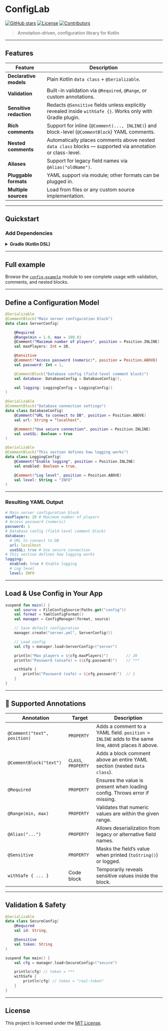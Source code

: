 # ConfigLab

[![GitHub stars](https://img.shields.io/github/stars/KachVev/Config-Lab)](https://github.com/KachVev/Config-Lab/stargazers)
[![License](https://img.shields.io/github/license/KachVev/Config-Lab)](https://github.com/KachVev/Config-Lab/blob/main/LICENSE)
[![Contributors](https://img.shields.io/github/contributors/KachVev/Config-Lab)](https://github.com/KachVev/Config-Lab/graphs/contributors)

> Annotation-driven, configuration library for Kotlin

---

## Features

| Feature                 | Description                                                                                                 |
|-------------------------|-------------------------------------------------------------------------------------------------------------|
| **Declarative models**  | Plain Kotlin `data class` + `@Serializable`.                                                                |
| **Validation**          | Built-in validation via `@Required`, `@Range`, or custom annotations.                                       |
| **Sensitive redaction** | Redacts `@Sensitive` fields unless explicitly revealed inside `withSafe {}`. Works only with Gradle plugin. |
| **Rich comments**       | Support for inline (`@Comment(..., INLINE)`) and block-level (`@CommentBlock`) YAML comments.               |
| **Nested comments**     | Automatically places comments above nested `data class` blocks — supported via annotation or class-level.   |
| **Aliases**             | Support for legacy field names via `@Alias("oldName")`.                                                     |
| **Pluggable formats**   | YAML support via module; other formats can be plugged in.                                                   |
| **Multiple sources**    | Load from files or any custom source implementation.                                                        |

---

## Quickstart

### Add Dependencies

<details>
<summary><strong>Gradle (Kotlin DSL)</strong></summary>

```kotlin
plugins {
    // Enable @Sensitive support
    id("dev.zornov.config.sensitive") version "1.0" 
}

dependencies {
    // Core runtime
    implementation("dev.zornov.config:core:1.0")

    // Annotations
    implementation("dev.zornov.config:annotations:1.0")

    // YAML formatter
    implementation("dev.zornov.config.format:yml:1.0")
}
````

</details>

---

## Full example

Browse the [`config-example`](https://github.com/KachVev/Config-Lab/tree/main/config-example) module to see complete usage with validation, comments, and nested blocks.

---

## Define a Configuration Model

```kotlin
@Serializable
@CommentBlock("Main server configuration block")
data class ServerConfig(

    @Required
    @Range(min = 1.0, max = 100.0)
    @Comment("Maximum number of players", position = Position.INLINE)
    val maxPlayers: Int = 20,

    @Sensitive
    @Comment("Access password (numeric)", position = Position.ABOVE)
    val password: Int = 1,

    @CommentBlock("Database config (field-level comment block)")
    val database: DatabaseConfig = DatabaseConfig(),

    val logging: LoggingConfig = LoggingConfig()
)

@Serializable
@CommentBlock("Database connection settings")
data class DatabaseConfig(
    @Comment("URL to connect to DB", position = Position.ABOVE)
    val url: String = "localhost",

    @Comment("Use secure connection", position = Position.INLINE)
    val useSSL: Boolean = true
)

@Serializable
@CommentBlock("This section defines how logging works")
data class LoggingConfig(
    @Comment("Enable logging", position = Position.INLINE)
    val enabled: Boolean = true,

    @Comment("Log level", position = Position.ABOVE)
    val level: String = "INFO"
)
```

---

### Resulting YAML Output

```yaml
# Main server configuration block
maxPlayers: 20 # Maximum number of players
# Access password (numeric)
password: 1
# Database config (field-level comment block)
database:
  # URL to connect to DB
  url: localhost
  useSSL: true # Use secure connection
# This section defines how logging works
logging:
  enabled: true # Enable logging
  # Log level
  level: INFO
```

---

## Load & Use Config in Your App

```kotlin
suspend fun main() {
    val source = FileConfigSource(Paths.get("config"))
    val format = YamlConfigFormat()
    val manager = ConfigManager(format, source)

    // Save default configuration
    manager.create("server.yml", ServerConfig())

    // Load config
    val cfg = manager.load<ServerConfig>("server")

    println("Max players = ${cfg.maxPlayers}")        // 20
    println("Password (unsafe) = ${cfg.password}")    // ***

    withSafe {
        println("Password (safe) = ${cfg.password}")  // 1
    }
}
```

---

## 🧩 Supported Annotations

| Annotation                   | Target              | Description                                                                                         |
|------------------------------|---------------------|-----------------------------------------------------------------------------------------------------|
| `@Comment("text", position)` | `PROPERTY`          | Adds a comment to a YAML field. `position = INLINE` adds to the same line, `ABOVE` places it above. |
| `@CommentBlock("text")`      | `CLASS`, `PROPERTY` | Adds a block comment above an entire YAML section (nested `data class`).                            |
| `@Required`                  | `PROPERTY`          | Ensures the value is present when loading config. Throws error if missing.                          |
| `@Range(min, max)`           | `PROPERTY`          | Validates that numeric values are within the given range.                                           |
| `@Alias("...")`              | `PROPERTY`          | Allows deserialization from legacy or alternative field names.                                      |
| `@Sensitive`                 | `PROPERTY`          | Masks the field’s value when printed (`toString()`) or logged.                                      |
| `withSafe { ... }`           | Code block          | Temporarily reveals sensitive values inside the block.                                              |

---

## Validation & Safety

```kotlin
@Serializable
data class SecureConfig(
    @Required
    val id: String,

    @Sensitive
    val token: String
)

suspend fun main() {
    val cfg = manager.load<SecureConfig>("secure")

    println(cfg) // token = ***
    withSafe {
        println(cfg) // token = "real-token"
    }
}
```

---

## License

This project is licensed under the [MIT License](https://github.com/KachVev/Config-Lab/blob/main/LICENSE).

